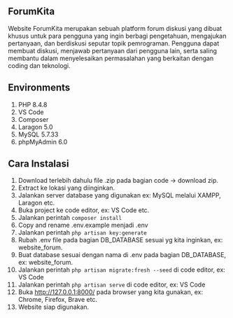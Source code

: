 ## ForumKita
Website ForumKita merupakan sebuah platform forum diskusi yang dibuat khusus untuk para pengguna yang ingin berbagi pengetahuan, mengajukan pertanyaan, dan berdiskusi seputar topik pemrograman. Pengguna dapat membuat diskusi, menjawab pertanyaan dari pengguna lain, serta saling membantu dalam menyelesaikan permasalahan yang berkaitan dengan coding dan teknologi.

## Environments
1. PHP 8.4.8
2. VS Code
3. Composer
4. Laragon 5.0
5. MySQL 5.7.33
6. phpMyAdmin 6.0

## Cara Instalasi
1. Download terlebih dahulu file .zip pada bagian code -> download zip.
2. Extract ke lokasi yang diinginkan.
3. Jalankan server database yang digunakan ex: MySQL melalui XAMPP, Laragon etc.
4. Buka project ke code editor, ex: VS Code etc.
6. Jalankan perintah <code>composer install</code>
7. Copy and rename .env.example menjadi .env
8. Jalankan perintah <code>php artisan key:generate</code>
9. Rubah .env file pada bagian DB_DATABASE sesuai yg kita inginkan, ex: website_forum.
10. Buat database sesuai dengan nama di .env pada bagian DB_DATABASE, ex: website_forum.
11. Jalankan perintah <code>php artisan migrate:fresh --seed</code> di code editor, ex: VS Code
12. Jalankan perintah <code>php artisan serve</code> di code editor, ex: VS Code
13. Buka http://127.0.0.1:8000/ pada browser yang kita gunakan, ex: Chrome, Firefox, Brave etc.
14. Website siap digunakan.